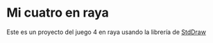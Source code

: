 # Mi cuatro en raya
Este es un proyecto del juego 4 en raya usando la librería de [StdDraw](https://introcs.cs.princeton.edu/java/stdlib/javadoc/StdDraw.html)